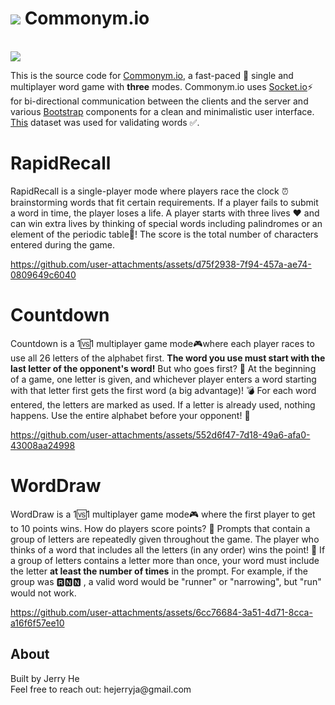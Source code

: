 <h1><img src="https://i.imgur.com/fpzuXcs.png"> Commonym.io</h1>

<br>

<img src="https://i.imgur.com/y1U5dfg.png"/>

<br>

This is the source code for [Commonym.io](https://www.commonym.io/), a fast-paced 🏃 single and multiplayer word game with <b>three</b> modes. Commonym.io uses [Socket.io](https://socket.io/)⚡ for bi-directional communication between the clients and the server and various [Bootstrap](https://getbootstrap.com/) components for a clean and minimalistic user interface. [This](https://raw.githubusercontent.com/dwyl/english-words/master/words.txt) dataset was used for validating words ✅.

<h1>
RapidRecall
</h1>
<p>RapidRecall is a single-player mode where players race the clock ⏰ brainstorming words that fit certain requirements. If a player fails to submit a word in time, the player loses a life. A player starts with three lives ❤️ and can win extra lives by thinking of special words including palindromes or an element of the periodic table🧪! The score is the total number of characters entered during the game.</p>

https://github.com/user-attachments/assets/d75f2938-7f94-457a-ae74-0809649c6040

<h1>
Countdown
</h1>
<p>
Countdown is a 1🆚1 multiplayer game mode🎮where each player races to use all 26 letters of the alphabet first. <b>The word you use must start with the last letter of the opponent&#39;s word!</b> But who goes first? 🤔 At the beginning of a game, one letter is given, and whichever player enters a word starting with that letter first gets the first word (a big advantage)! 💣 For each word entered, the letters are marked as used. If a letter is already used, nothing happens. Use the entire alphabet before your opponent! 🏁
</p>

https://github.com/user-attachments/assets/552d6f47-7d18-49a6-afa0-43008aa24998

<h1>
WordDraw
</h1>
<p>
WordDraw is a 1🆚1 multiplayer game mode🎮 where the first player to get to 10 points wins. How do players score points? 🤔 Prompts that contain a group of letters are repeatedly given throughout the game. The player who thinks of a word that includes all the letters (in any order) wins the point! 🧠 If a group of letters contains a letter more than once, your word must include the letter <b>at least the number of times</b> in the prompt. For example, if the group was 🆁🅽🅽 , a valid word would be &#34;runner&#34; or &#34;narrowing&#34;, but &#34;run&#34; would not work.
</p>

https://github.com/user-attachments/assets/6cc76684-3a51-4d71-8cca-a16f6f57ee10

<h2>About</h2>
<p>Built by Jerry He <br>Feel free to reach out: hejerryja@gmail.com</p>


